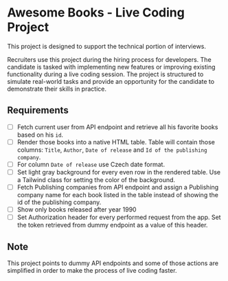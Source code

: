 # Awesome Books - Live Coding Project

This project is designed to support the technical portion of interviews.

Recruiters use this project during the hiring process for developers. The candidate is tasked with implementing new features or improving existing functionality during a live coding session. The project is structured to simulate real-world tasks and provide an opportunity for the candidate to demonstrate their skills in practice.

## Requirements
- [ ] Fetch current user from API endpoint and retrieve all his favorite books based on his `id`. 
- [ ] Render those books into a native HTML table. Table will contain those columns: `Title`, `Author`, `Date of release` and `Id of the publishing company`. 
- [ ] For column `Date of release` use Czech date format.
- [ ] Set light gray background for every even row in the rendered table. Use a Tailwind class for setting the color of the background. 
- [ ] Fetch Publishing companies from API endpoint and assign a Publishing company name for each book listed in the table instead of showing the id of the publishing company.
- [ ] Show only books released after year 1990
- [ ] Set Authorization header for every performed request from the app. Set the token retrieved from dummy endpoint as a value of this header.

## Note
This project points to dummy API endpoints and some of those actions are simplified in order to make the process of live coding faster.

